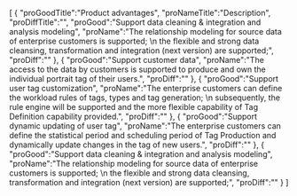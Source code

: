 [
	{
		"proGoodTitle":"Product advantages",
		"proNameTitle":"Description",
		"proDiffTitle":"",
		"proGood":"Support data cleaning & integration and analysis modeling",
		"proName":"The relationship modeling for source data of enterprise customers is supported; \n the flexible and strong data cleansing, transformation and integration (next version) are supported;",
		"proDiff":""
	},
	{
		"proGood":"Support customer data",
		"proName":"The access to the data by customers is supported to produce and own the individual portrait tag of their users.",
		"proDiff":""
	},
	{
		"proGood":"Support user tag customization",
		"proName":"The enterprise customers can define the workload rules of tags, types and tag generation; \n subsequently, the rule engine will be supported and the more flexible capability of Tag Definition capability provided.",
		"proDiff":""
	},
	{
		"proGood":"Support dynamic updating of user tag",
		"proName":"The enterprise customers can define the statistical period and scheduling period of Tag Production and dynamically update changes in the tag of new users.",
		"proDiff":""
	},
	{
		"proGood":"Support data cleaning & integration and analysis modeling",
		"proName":"The relationship modeling for source data of enterprise customers is supported; \n the flexible and strong data cleansing, transformation and integration (next version) are supported;",
		"proDiff":""
	}
]